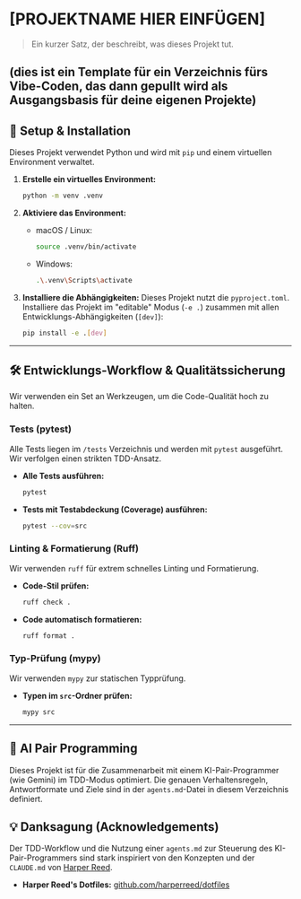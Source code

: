 # [PROJEKTNAME HIER EINFÜGEN]

> Ein kurzer Satz, der beschreibt, was dieses Projekt tut.

(dies ist ein Template für ein Verzeichnis fürs Vibe-Coden, das dann gepullt wird als Ausgangsbasis für deine eigenen Projekte)
---

## 🚀 Setup & Installation

Dieses Projekt verwendet Python und wird mit `pip` und einem virtuellen Environment verwaltet.

1.  **Erstelle ein virtuelles Environment:**
    ```bash
    python -m venv .venv
    ```

2.  **Aktiviere das Environment:**
    * macOS / Linux:
        ```bash
        source .venv/bin/activate
        ```
    * Windows:
        ```bash
        .\.venv\Scripts\activate
        ```

3.  **Installiere die Abhängigkeiten:**
    Dieses Projekt nutzt die `pyproject.toml`. Installiere das Projekt im "editable" Modus (`-e .`) zusammen mit allen Entwicklungs-Abhängigkeiten (`[dev]`):
    ```bash
    pip install -e .[dev]
    ```

---

## 🛠️ Entwicklungs-Workflow & Qualitätssicherung

Wir verwenden ein Set an Werkzeugen, um die Code-Qualität hoch zu halten.

### Tests (pytest)
Alle Tests liegen im `/tests` Verzeichnis und werden mit `pytest` ausgeführt. Wir verfolgen einen strikten TDD-Ansatz.

* **Alle Tests ausführen:**
    ```bash
    pytest
    ```
* **Tests mit Testabdeckung (Coverage) ausführen:**
    ```bash
    pytest --cov=src
    ```

### Linting & Formatierung (Ruff)
Wir verwenden `ruff` für extrem schnelles Linting und Formatierung.

* **Code-Stil prüfen:**
    ```bash
    ruff check .
    ```
* **Code automatisch formatieren:**
    ```bash
    ruff format .
    ```

### Typ-Prüfung (mypy)
Wir verwenden `mypy` zur statischen Typprüfung.

* **Typen im `src`-Ordner prüfen:**
    ```bash
    mypy src
    ```

---

## 🤖 AI Pair Programming

Dieses Projekt ist für die Zusammenarbeit mit einem KI-Pair-Programmer (wie Gemini) im TDD-Modus optimiert. Die genauen Verhaltensregeln, Antwortformate und Ziele sind in der `agents.md`-Datei in diesem Verzeichnis definiert.

## 💡 Danksagung (Acknowledgements)

Der TDD-Workflow und die Nutzung einer `agents.md` zur Steuerung des KI-Pair-Programmers sind stark inspiriert von den Konzepten und der `CLAUDE.md` von [Harper Reed](https://github.com/harperreed).

* **Harper Reed's Dotfiles:** [github.com/harperreed/dotfiles](https://github.com/harperreed/dotfiles)